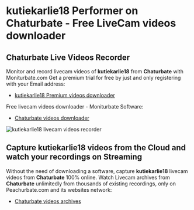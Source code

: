 # kutiekarlie18 Performer on Chaturbate - Free LiveCam videos downloader

## Chaturbate Live Videos Recorder

Monitor and record livecam videos of **kutiekarlie18** from **Chaturbate** with Moniturbate.com
Get a premium trial for free by just and only registering with your Email address:
* [kutiekarlie18 Premium videos downloader](https://moniturbate.com/request-demo-licence-key.html)

Free livecam videos downloader - Moniturbate Software:
* [Chaturbate videos downloader](https://moniturbate.com/moniturbate-download-software.html)

![kutiekarlie18 livecam videos recorder](https://peachurnet.com/templates/moniturbate-software.png)


## Capture kutiekarlie18 videos from the Cloud and watch your recordings on Streaming

Without the need of downloading a software, capture **kutiekarlie18** livecam videos from **Chaturbate** 100% online.
Watch Livecam archives from **Chaturbate** unlimitedly from thousands of existing recordings, only on Peachurbate.com and its websites network:
* [Chaturbate videos archives](https://peachurnet.com/)